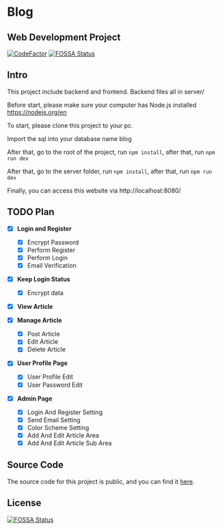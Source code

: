 # Blog

## Web Development Project

[![CodeFactor](https://www.codefactor.io/repository/github/jingming295/blog/badge)](https://www.codefactor.io/repository/github/jingming295/blog)
[![FOSSA Status](https://app.fossa.com/api/projects/git%2Bgithub.com%2Fjingming295%2FBlog.svg?type=shield)](https://app.fossa.com/projects/git%2Bgithub.com%2Fjingming295%2FBlog?ref=badge_shield)

## Intro

This project include backend and frontend. Backend files all in server/

Before start, please make sure your computer has Node.js installed https://nodejs.org/en

To start, please clone this project to your pc.

Import the sql into your database name blog

After that, go to the root of the project, run ```npm install```, after that, run ```npm run dev```

After that, go to the server folder,  run ```npm install```, after that, run ```npm run dev```

Finally, you can access this website via http://localhost:8080/

## TODO Plan

- [x] **Login and Register**
  - [x] Encrypt Password
  - [x] Perform Register
  - [x] Perform Login 
  - [x] Email Verification

- [x] **Keep Login Status**
  - [x] Encrypt data

- [x] **View Article**
  
- [x] **Manage Article**
  - [x] Post Article
  - [x] Edit Article
  - [x] Delete Article

- [x] **User Profile Page**
  - [x] User Profile Edit
  - [x] User Password Edit

- [x] **Admin Page**
  - [x] Login And Register Setting
  - [x] Send Email Setting
  - [x] Color Scheme Setting
  - [x] Add And Edit Article Area
  - [x] Add And Edit Article Sub Area

## Source Code

The source code for this project is public, and you can find it [here](https://github.com/jingming295/Blog).

## License
[![FOSSA Status](https://app.fossa.com/api/projects/git%2Bgithub.com%2Fjingming295%2FBlog.svg?type=large)](https://app.fossa.com/projects/git%2Bgithub.com%2Fjingming295%2FBlog?ref=badge_large)